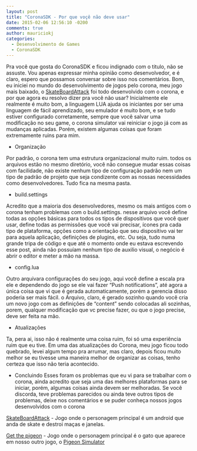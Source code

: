 ```yaml
---
layout: post
title: "CoronaSDK - Por que voçê não deve usar"
date: 2015-02-06 12:56:10 -0200
comments: true
author: mauriciokj
categories:
  - Desenvolvimento de Games
  - CoronaSDK
---
```


Pra você que gosta do CoronaSDK e ficou indignado com o titulo, não se assuste. Vou apenas expressar minha opinião como desenvolvedor, e é claro, espero que possamos conversar sobre isso nos comentários.
Bom, eu iniciei no mundo do desenvolvimento de jogos pelo corona, meu jogo mais baixado, o [SkateBoardAttack](http://) foi todo desenvolvido com o corona, e por que agora eu resolvo dizer pra você não usar?
Inicialmente ele realmente é muito bom, a linguagem LUA ajuda os iniciantes por ser uma linguagem de fácil aprendizado, seu emulador é muito bom, e se tudo estiver configurado corretamente, sempre que você salvar uma modificação no seu game, o corona simulator vai reiniciar o jogo já com as mudanças aplicadas.
Porém, existem algumas coisas que foram extremamente ruins para mim.

* Organização 

Por padrão, o corona tem uma estrutura organizacional muito ruim. todos os arquivos estão no mesmo diretório, você não consegue mudar essas coisas com facilidade, não existe nenhum tipo de configuração padrão nem um tipo de padrão de projeto que seja condizente com as nossas necessidades como desenvolvedores. Tudo fica na mesma pasta.

* build.settings

Acredito que a maioria dos desenvolvedores, mesmo os mais antigos com o corona tenham problemas com o build.settings.
nesse arquivo você define todas as opções básicas para todos os tipos de dispositivos que você quer usar, define todas as permissões que você vai precisar, ícones pra cada tipo de plataforma, opções como a orientação que seu dispositivo vai ter para aquela aplicação, definições de plugins, etc.
Ou seja, tudo numa grande tripa de código e que até o momento onde eu estava escrevendo esse post, ainda não possuíam nenhum tipo de auxilio visual, o negócio é abrir o editor e meter a mão na massa.
	
* config.lua

Outro arquivara configurações do seu jogo, aqui você define a escala pra ele e dependendo do jogo se ele vai fazer “Push notifications”, até agora a única coisa que vi que é gerada automaticamente, porém a gerencia disso poderia ser mais fácil. o Arquivo, claro, é gerado sozinho quando você cria um novo jogo com as definições de “content” sendo colocadas ali sozinhas, porem, qualquer modificação que vc precise fazer, ou que o jogo precise, deve ser feita na mão.

* Atualizações 

Ta, pera ai, isso não é realmente uma coisa ruim, foi só uma experiência ruim que eu tive.
Em uma das atualizações do Corona, meu jogo ficou todo quebrado, levei algum tempo pra arrumar, mas claro, depois ficou muito melhor
se eu tivesse uma maneira melhor de organizar as coisas, tenho certeza que isso não teria acontecido.

* Concluindo
Esses foram os problemas que eu vi para se trabalhar com o corona, ainda acredito que seja uma das melhores plataformas para se iniciar, porém, algumas coisas ainda devem ser melhoradas.
Se você discorda, teve problemas parecidos ou ainda teve outros tipos de problemas, deixe nos comentários
e se puder conheça nossos jogos desenvolvidos com o corona

[SkateBoardAttack](http://) - Jogo onde o personagem principal é um android que anda de skate e destroi maças e janelas.

[Get the pigeon](http://) - Jogo onde o personagem principal é o gato que aparece em nosso outro jogo, o [Pigeon Simulator](http://)